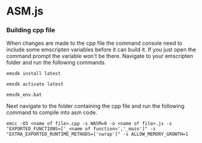 # ASM.js

### Building cpp file

When changes are made to the cpp file the command console need to include some emscripten variables before it can build it.
If you just open the command prompt the variable won't be there. Navigate to your emscripten folder and run the following commands.

```
emsdk install latest

emsdk activate latest

emsdk_env.bat
```

Next navigate to the folder containing the cpp file and run the following command to compile into asm code.

```
emcc -O3 <name of file>.cpp -s WASM=0 -o <name of file>.js -s "EXPORTED_FUNCTIONS=['_<name of function>','_main']" -s "EXTRA_EXPORTED_RUNTIME_METHODS=['cwrap']" -s ALLOW_MEMORY_GROWTH=1
```
